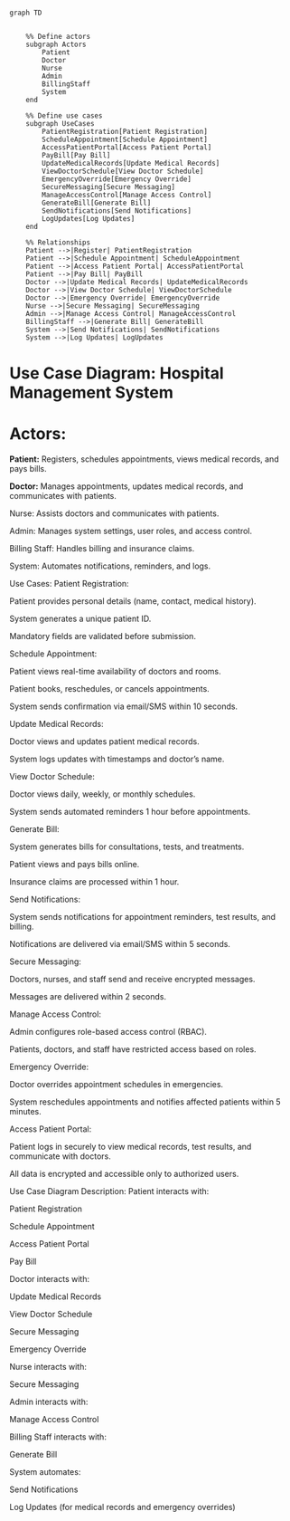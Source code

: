 ```mermaid

graph TD


    %% Define actors
    subgraph Actors
        Patient
        Doctor
        Nurse
        Admin
        BillingStaff
        System
    end

    %% Define use cases
    subgraph UseCases
        PatientRegistration[Patient Registration]
        ScheduleAppointment[Schedule Appointment]
        AccessPatientPortal[Access Patient Portal]
        PayBill[Pay Bill]
        UpdateMedicalRecords[Update Medical Records]
        ViewDoctorSchedule[View Doctor Schedule]
        EmergencyOverride[Emergency Override]
        SecureMessaging[Secure Messaging]
        ManageAccessControl[Manage Access Control]
        GenerateBill[Generate Bill]
        SendNotifications[Send Notifications]
        LogUpdates[Log Updates]
    end

    %% Relationships
    Patient -->|Register| PatientRegistration
    Patient -->|Schedule Appointment| ScheduleAppointment
    Patient -->|Access Patient Portal| AccessPatientPortal
    Patient -->|Pay Bill| PayBill
    Doctor -->|Update Medical Records| UpdateMedicalRecords
    Doctor -->|View Doctor Schedule| ViewDoctorSchedule
    Doctor -->|Emergency Override| EmergencyOverride
    Nurse -->|Secure Messaging| SecureMessaging
    Admin -->|Manage Access Control| ManageAccessControl
    BillingStaff -->|Generate Bill| GenerateBill
    System -->|Send Notifications| SendNotifications
    System -->|Log Updates| LogUpdates

```


# Use Case Diagram: Hospital Management System
# Actors:
**Patient:** Registers, schedules appointments, views medical records, and pays bills.

**Doctor:** Manages appointments, updates medical records, and communicates with patients.

Nurse: Assists doctors and communicates with patients.

Admin: Manages system settings, user roles, and access control.

Billing Staff: Handles billing and insurance claims.

System: Automates notifications, reminders, and logs.

Use Cases:
Patient Registration:

Patient provides personal details (name, contact, medical history).

System generates a unique patient ID.

Mandatory fields are validated before submission.

Schedule Appointment:

Patient views real-time availability of doctors and rooms.

Patient books, reschedules, or cancels appointments.

System sends confirmation via email/SMS within 10 seconds.

Update Medical Records:

Doctor views and updates patient medical records.

System logs updates with timestamps and doctor’s name.

View Doctor Schedule:

Doctor views daily, weekly, or monthly schedules.

System sends automated reminders 1 hour before appointments.

Generate Bill:

System generates bills for consultations, tests, and treatments.

Patient views and pays bills online.

Insurance claims are processed within 1 hour.

Send Notifications:

System sends notifications for appointment reminders, test results, and billing.

Notifications are delivered via email/SMS within 5 seconds.

Secure Messaging:

Doctors, nurses, and staff send and receive encrypted messages.

Messages are delivered within 2 seconds.

Manage Access Control:

Admin configures role-based access control (RBAC).

Patients, doctors, and staff have restricted access based on roles.

Emergency Override:

Doctor overrides appointment schedules in emergencies.

System reschedules appointments and notifies affected patients within 5 minutes.

Access Patient Portal:

Patient logs in securely to view medical records, test results, and communicate with doctors.

All data is encrypted and accessible only to authorized users.

Use Case Diagram Description:
Patient interacts with:

Patient Registration

Schedule Appointment

Access Patient Portal

Pay Bill

Doctor interacts with:

Update Medical Records

View Doctor Schedule

Secure Messaging

Emergency Override

Nurse interacts with:

Secure Messaging

Admin interacts with:

Manage Access Control

Billing Staff interacts with:

Generate Bill

System automates:

Send Notifications

Log Updates (for medical records and emergency overrides)

